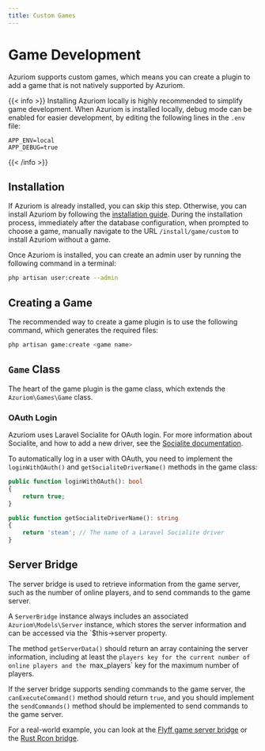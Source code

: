 ```yaml
---
title: Custom Games
---
```


# Game Development

Azuriom supports custom games, which means you can create a plugin to add a game
that is not natively supported by Azuriom.

{{< info >}}
Installing Azuriom locally is highly recommended to simplify game development.
When Azuriom is installed locally, debug mode can be enabled for easier development,
by editing the following lines in the `.env` file:
```env
APP_ENV=local
APP_DEBUG=true
```
{{< /info >}}

## Installation

If Azuriom is already installed, you can skip this step.
Otherwise, you can install Azuriom by following the [installation guide](installation).
During the installation process, immediately after the database configuration, when prompted to choose a game,
manually navigate to the URL `/install/game/custom` to install Azuriom without a game.

Once Azuriom is installed, you can create an admin user by running the following command in a terminal:
```sh
php artisan user:create --admin
```

## Creating a Game

The recommended way to create a game plugin is to use the following command, which generates the required files:
```sh
php artisan game:create <game name>
```

## `Game` Class

The heart of the game plugin is the game class, which extends the `Azuriom\Games\Game` class.

### OAuth Login

Azuriom uses Laravel Socialite for OAuth login. For more information about Socialite,
and how to add a new driver, see the [Socialite documentation](https://laravel.com/docs/socialite).

To automatically log in a user with OAuth, you need to implement the `loginWithOAuth()`
and `getSocialiteDriverName()` methods in the game class:
```php
public function loginWithOAuth(): bool
{
    return true;
}

public function getSocialiteDriverName(): string
{
    return 'steam'; // The name of a Laravel Socialite driver
}
```

## Server Bridge

The server bridge is used to retrieve information from the game server, such as the number of online players,
and to send commands to the game server.

A `ServerBridge` instance always includes an associated `Azuriom\Models\Server` instance,
which stores the server information and can be accessed via the `$this->server property.

The method `getServerData()` should return an array containing the server information,
including at least the `players key for the current number of online players and the `max_players` key for the maximum number of players.

If the server bridge supports sending commands to the game server, the `canExecuteCommand()` method should
return `true`, and you should implement the `sendCommands()` method should be implemented to send commands to the game server.

For a real-world example, you can look at the [Flyff game server bridge](https://github.com/AzuriomCommunity/Game-Flyff/blob/master/src/Games/FlyffServerBridge.php)
or the [Rust Rcon bridge](https://github.com/Azuriom/Azuriom/blob/master/app/Games/Steam/Servers/RustRcon.php).
